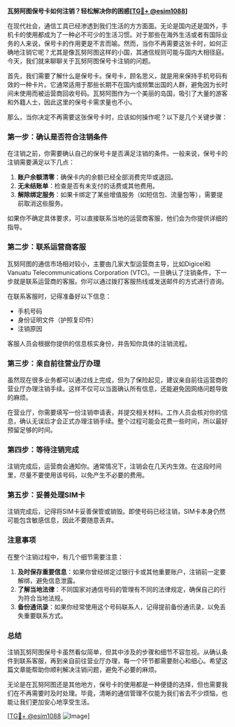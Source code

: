 **瓦努阿图保号卡如何注销？轻松解决你的困惑[[TG💪+ @esim1088](https://t.me/s/esim1088)]**

在现代社会，通信工具已经渗透到我们生活的方方面面。无论是国内还是国外，手机卡的使用都成为了一种必不可少的生活习惯。对于那些在海外生活或者有国际业务的人来说，保号卡的作用更是不言而喻。然而，当你不再需要这张卡时，如何正确地注销它呢？尤其是像瓦努阿图这样的小国，其通信规则可能与国内大相径庭。今天，我们就来聊聊关于瓦努阿图保号卡注销的问题。

首先，我们需要了解什么是保号卡。保号卡，顾名思义，就是用来保持手机号码有效的一种卡片。它通常适用于那些长期不在国内或频繁出国的人群，避免因为长时间未使用而被运营商回收号码。瓦努阿图作为一个美丽的岛国，吸引了大量的游客和外籍人士，因此这里的保号卡需求量也不小。

那么，当你决定不再需要这张保号卡时，应该如何操作呢？以下是几个关键步骤：

### **第一步：确认是否符合注销条件**
在注销之前，你需要确认自己的保号卡是否满足注销的条件。一般来说，保号卡的注销需要满足以下几点：
1. **账户余额清零**：确保卡内的余额已经全部消费完毕或退回。
2. **无未结账单**：检查是否有未支付的话费或其他费用。
3. **解除绑定服务**：如果卡绑定了某些增值服务（如短信包、流量包等），需要提前取消这些服务。

如果你不确定具体要求，可以直接联系当地的运营商客服，他们会为你提供详细的指导。

### **第二步：联系运营商客服**
瓦努阿图的通信市场相对较小，主要由几家大型运营商主导，比如Digicel和Vanuatu Telecommunications Corporation (VTC)。一旦确认了注销条件，下一步就是联系运营商的客服。你可以通过拨打客服热线或发送邮件的方式进行咨询。

在联系客服时，记得准备好以下信息：
- 手机号码
- 身份证明文件（护照复印件）
- 注销原因

客服人员会根据你提供的信息核实身份，并告知你具体的注销流程。

### **第三步：亲自前往营业厅办理**
虽然现在很多业务都可以通过线上完成，但为了保险起见，建议亲自前往运营商的营业厅办理注销手续。这样不仅可以当面确认所有信息，还能避免因网络问题导致的麻烦。

在营业厅，你需要填写一份注销申请表，并提交相关材料。工作人员会核对你的信息，确认无误后才会正式办理注销手续。整个过程可能会花费一些时间，所以最好预留足够的时间。

### **第四步：等待注销完成**
注销完成后，运营商会通知你。通常情况下，注销会在几天内生效。在这段时间里，尽量不要使用该号码，以免产生不必要的费用。

### **第五步：妥善处理SIM卡**
注销完成后，记得将SIM卡妥善保管或销毁。即使号码已经注销，SIM卡本身仍然可能包含敏感信息，因此不要随意丢弃。

### **注意事项**
在整个注销过程中，有几个细节需要注意：
1. **及时保存重要信息**：如果你曾经绑定过银行卡或其他重要账户，注销前一定要解绑，避免信息泄露。
2. **了解当地法律**：不同国家对通信号码的管理有不同的法律规定，确保自己的行为符合当地法规。
3. **备份通讯录**：如果你经常使用这个号码联系人，记得提前备份通讯录，以免丢失重要联系方式。

### **总结**
注销瓦努阿图保号卡虽然看似简单，但其中涉及的步骤和细节不容忽视。从确认条件到联系客服，再到亲自前往营业厅办理，每一个环节都需要耐心和细心。希望这篇文章能帮助你顺利解决注销问题，避免不必要的麻烦。

无论是在瓦努阿图还是其他地方，保号卡的使用都是一种便捷的选择，但也需要我们在不再需要时及时处理。毕竟，清晰的通信管理不仅能为我们省去不少烦恼，也能让我们更加安心地享受生活。

[[TG💪+ @esim1088](https://t.me/s/esim1088) ![Image](https://i.postimg.cc/4NQfJmqS/Snipaste-2025-05-13-00-14-12.png)]